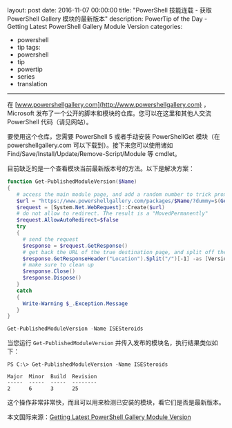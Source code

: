 layout: post
date: 2016-11-07 00:00:00
title: "PowerShell 技能连载 - 获取PowerShell Gallery 模块的最新版本"
description: PowerTip of the Day - Getting Latest PowerShell Gallery Module Version
categories:
- powershell
- tip
tags:
- powershell
- tip
- powertip
- series
- translation
---
在 [www.powershellgallery.com](http://www.powershellgallery.com) ，Microsoft 发布了一个公开的脚本和模块的仓库。您可以在这里和其他人交流 PowerShell 代码（请见网站）。

要使用这个仓库，您需要 PowerShell 5 或者手动安装 PowerShellGet 模块（在 powershellgallery.com 可以下载到）。接下来您可以使用诸如 Find/Save/Install/Update/Remove-Script/Module 等 cmdlet。

目前缺乏的是一个查看模块当前最新版本号的方法。以下是解决方案：

```powershell
function Get-PublishedModuleVersion($Name)
{
   # access the main module page, and add a random number to trick proxies
   $url = "https://www.powershellgallery.com/packages/$Name/?dummy=$(Get-Random)"
   $request = [System.Net.WebRequest]::Create($url)
   # do not allow to redirect. The result is a "MovedPermanently"
   $request.AllowAutoRedirect=$false
   try
   {
     # send the request
     $response = $request.GetResponse()
     # get back the URL of the true destination page, and split off the version
     $response.GetResponseHeader("Location").Split("/")[-1] -as [Version]
     # make sure to clean up
     $response.Close()
     $response.Dispose()
   }
   catch
   {
     Write-Warning $_.Exception.Message
   }
}

Get-PublishedModuleVersion -Name ISESteroids
```

当您运行 `Get-PublishedModuleVersion` 并传入发布的模块名，执行结果类似如下：

    PS C:\> Get-PublishedModuleVersion -Name ISESteroids

    Major  Minor  Build  Revision
    -----  -----  -----  --------
    2      6      3      25      

这个操作非常非常快，而且可以用来检测已安装的模块，看它们是否是最新版本。

<!--more-->
本文国际来源：[Getting Latest PowerShell Gallery Module Version](http://community.idera.com/powershell/powertips/b/tips/posts/getting-latest-powershell-gallery-module-version)
